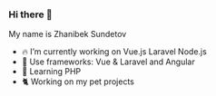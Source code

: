 ### Hi there 👋
My name is Zhanibek Sundetov

- :fire:   I’m currently working on Vue.js Laravel Node.js
- :hammer: Use frameworks: Vue & Laravel and Angular
- :mag_right:  Learning PHP
- :cat2:  Working on my pet projects
